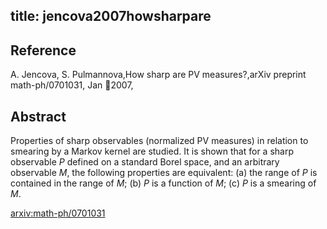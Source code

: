 title: jencova2007howsharpare
---


## Reference

A. Jencova, S. Pulmannova,How sharp are PV measures?,arXiv preprint math-ph/0701031, Jan 2007,

## Abstract 
  Properties of sharp observables (normalized PV measures) in relation to
smearing by a Markov kernel are studied. It is shown that for a sharp
observable $P$ defined on a standard Borel space, and an arbitrary observable
$M$, the following properties are equivalent: (a) the range of $P$ is contained
in the range of $M$; (b) $P$ is a function of $M$; (c) $P$ is a smearing of
$M$.

    

[arxiv:math-ph/0701031](https://arxiv.org/abs/math-ph/0701031)